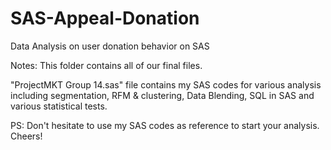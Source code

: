 # SAS-Appeal-Donation
Data Analysis on user donation behavior on SAS

Notes:
This folder contains all of our final files.

"ProjectMKT Group 14.sas" file contains my SAS codes for various analysis including segmentation, RFM & clustering, Data Blending, SQL in SAS and various statistical tests.

PS: Don't hesitate to use my SAS codes as reference to start your analysis. Cheers!

